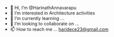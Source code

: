 - 👋 Hi, I’m @HarinathAnnavarapu
- 👀 I’m interested in Architecture activities
- 🌱 I’m currently learning ...
- 💞️ I’m looking to collaborate on ...
- 📫 How to reach me ... haridece23@gmail.com

<!---
HarinathAnnavarapu/HarinathAnnavarapu is a ✨ special ✨ repository because its `README.md` (this file) appears on your GitHub profile.
You can click the Preview link to take a look at your changes.
--->
